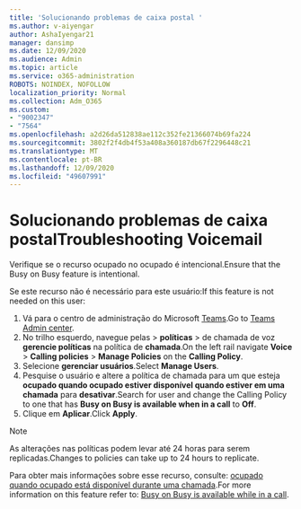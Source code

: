 ```yaml
---
title: 'Solucionando problemas de caixa postal '
ms.author: v-aiyengar
author: AshaIyengar21
manager: dansimp
ms.date: 12/09/2020
ms.audience: Admin
ms.topic: article
ms.service: o365-administration
ROBOTS: NOINDEX, NOFOLLOW
localization_priority: Normal
ms.collection: Adm_O365
ms.custom:
- "9002347"
- "7564"
ms.openlocfilehash: a2d26da512838ae112c352fe21366074b69fa224
ms.sourcegitcommit: 3802f2f4db4f53a408a360187db67f2296448c21
ms.translationtype: MT
ms.contentlocale: pt-BR
ms.lasthandoff: 12/09/2020
ms.locfileid: "49607991"
---
```

# <a name="troubleshooting-voicemail"></a><span data-ttu-id="c5768-102">Solucionando problemas de caixa postal</span><span class="sxs-lookup"><span data-stu-id="c5768-102">Troubleshooting Voicemail</span></span>

<span data-ttu-id="c5768-103">Verifique se o recurso ocupado no ocupado é intencional.</span><span class="sxs-lookup"><span data-stu-id="c5768-103">Ensure that the Busy on Busy feature is intentional.</span></span>

<span data-ttu-id="c5768-104">Se este recurso não é necessário para este usuário:</span><span class="sxs-lookup"><span data-stu-id="c5768-104">If this feature is not needed on this user:</span></span>

1. <span data-ttu-id="c5768-105">Vá para o centro de administração do Microsoft [Teams](https://admin.teams.microsoft.com/policies/calling).</span><span class="sxs-lookup"><span data-stu-id="c5768-105">Go to [Teams Admin center](https://admin.teams.microsoft.com/policies/calling).</span></span>
1. <span data-ttu-id="c5768-106">No trilho esquerdo, navegue pelas  >  **políticas**  >  de chamada de voz **gerencie políticas** na política de **chamada**.</span><span class="sxs-lookup"><span data-stu-id="c5768-106">On the left rail navigate **Voice** > **Calling policies** > **Manage Policies** on the **Calling Policy**.</span></span>
1. <span data-ttu-id="c5768-107">Selecione **gerenciar usuários**.</span><span class="sxs-lookup"><span data-stu-id="c5768-107">Select **Manage Users**.</span></span>
1. <span data-ttu-id="c5768-108">Pesquise o usuário e altere a política de chamada para um que esteja **ocupado quando ocupado estiver disponível quando estiver em uma chamada** para **desativar**.</span><span class="sxs-lookup"><span data-stu-id="c5768-108">Search for user and change the Calling Policy to one that has **Busy on Busy is available when in a call** to **Off**.</span></span>
1. <span data-ttu-id="c5768-109">Clique em **Aplicar**.</span><span class="sxs-lookup"><span data-stu-id="c5768-109">Click **Apply**.</span></span>
> [!NOTE]
> <span data-ttu-id="c5768-110">As alterações nas políticas podem levar até 24 horas para serem replicadas.</span><span class="sxs-lookup"><span data-stu-id="c5768-110">Changes to policies can take up to 24 hours to replicate.</span></span>

<span data-ttu-id="c5768-111">Para obter mais informações sobre esse recurso, consulte: [ocupado quando ocupado está disponível durante uma chamada](https://docs.microsoft.com/microsoftteams/teams-calling-policy#busy-on-busy-is-available-while-in-a-call).</span><span class="sxs-lookup"><span data-stu-id="c5768-111">For more information on this feature refer to: [Busy on Busy is available while in a call](https://docs.microsoft.com/microsoftteams/teams-calling-policy#busy-on-busy-is-available-while-in-a-call).</span></span>
